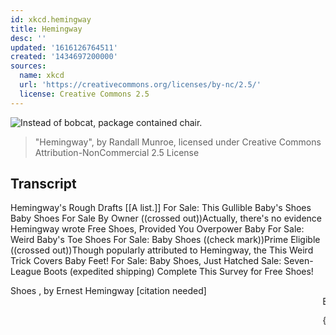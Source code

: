```yaml
---
id: xkcd.hemingway
title: Hemingway
desc: ''
updated: '1616126764511'
created: '1434697200000'
sources:
  name: xkcd
  url: 'https://creativecommons.org/licenses/by-nc/2.5/'
  license: Creative Commons 2.5
---
```

![Instead of bobcat, package contained chair.](https://imgs.xkcd.com/comics/hemingway.png)
> "Hemingway", by Randall Munroe, licensed under Creative Commons Attribution-NonCommercial 2.5 License

## Transcript
Hemingway's Rough Drafts
[[A list.]]
For Sale: This Gullible Baby's Shoes
Baby Shoes For Sale By Owner
((crossed out))Actually, there's no evidence Hemingway wrote
Free Shoes, Provided You Overpower Baby
For Sale: Weird Baby's Toe Shoes
For Sale: Baby Shoes ((check mark))Prime Eligible
((crossed out))Though popularly attributed to Hemingway, the
This Weird Trick Covers Baby Feet!
For Sale: Baby Shoes, Just Hatched
Sale: Seven-League Boots (expedited shipping)
Complete This Survey for Free Shoes!

Shoes
, by Ernest Hemingway [citation needed]
<blink><marquee>Baby Shoes!<
marquee><
blink>
For Sale: Baby-sized Saddle, Bobcat
Hemingway Busted for Craigslist Shoe Scam

{{Title text: Instead of bobcat, package contained chair.}}
